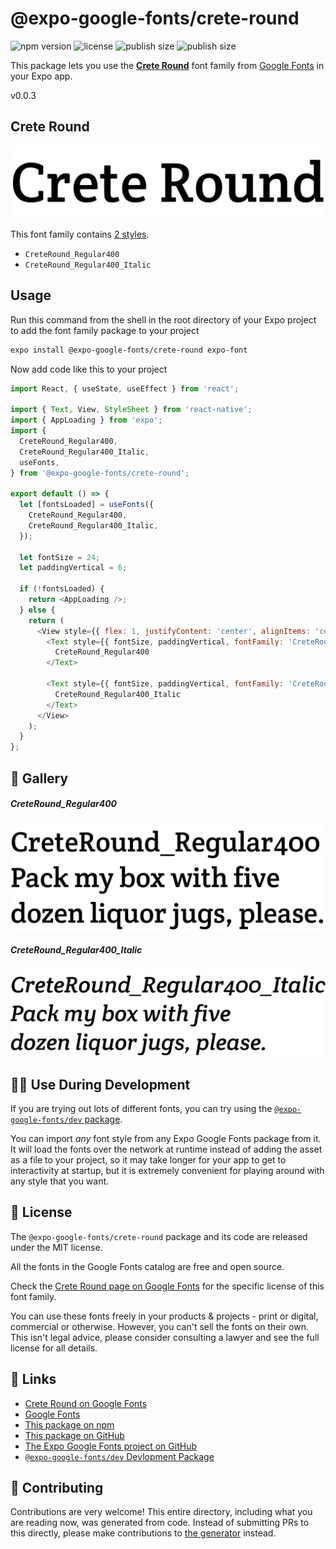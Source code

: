 # @expo-google-fonts/crete-round

![npm version](https://flat.badgen.net/npm/v/@expo-google-fonts/crete-round)
![license](https://flat.badgen.net/github/license/expo/google-fonts)
![publish size](https://flat.badgen.net/packagephobia/install/@expo-google-fonts/crete-round)
![publish size](https://flat.badgen.net/packagephobia/publish/@expo-google-fonts/crete-round)

This package lets you use the [**Crete Round**](https://fonts.google.com/specimen/Crete+Round) font family from [Google Fonts](https://fonts.google.com/) in your Expo app.

v0.0.3

## Crete Round

![Crete Round](./font-family.png)

This font family contains [2 styles](#-gallery).

- `CreteRound_Regular400`
- `CreteRound_Regular400_Italic`

## Usage

Run this command from the shell in the root directory of your Expo project to add the font family package to your project
```sh
expo install @expo-google-fonts/crete-round expo-font
```

Now add code like this to your project
```js
import React, { useState, useEffect } from 'react';

import { Text, View, StyleSheet } from 'react-native';
import { AppLoading } from 'expo';
import {
  CreteRound_Regular400,
  CreteRound_Regular400_Italic,
  useFonts,
} from '@expo-google-fonts/crete-round';

export default () => {
  let [fontsLoaded] = useFonts({
    CreteRound_Regular400,
    CreteRound_Regular400_Italic,
  });

  let fontSize = 24;
  let paddingVertical = 6;

  if (!fontsLoaded) {
    return <AppLoading />;
  } else {
    return (
      <View style={{ flex: 1, justifyContent: 'center', alignItems: 'center' }}>
        <Text style={{ fontSize, paddingVertical, fontFamily: 'CreteRound_Regular400' }}>
          CreteRound_Regular400
        </Text>

        <Text style={{ fontSize, paddingVertical, fontFamily: 'CreteRound_Regular400_Italic' }}>
          CreteRound_Regular400_Italic
        </Text>
      </View>
    );
  }
};

```

## 🔡 Gallery

##### CreteRound_Regular400
![CreteRound_Regular400](./62fbd9c68fa6485a1a4fde14a03ed6a5268f26365fff7614e5704531390f0363.ttf.png)

##### CreteRound_Regular400_Italic
![CreteRound_Regular400_Italic](./c8e915bc50126a1af673b8fbd3181aa9f8eac78545ec1b8d827ac5bac66b5cc5.ttf.png)


## 👩‍💻 Use During Development

If you are trying out lots of different fonts, you can try using the [`@expo-google-fonts/dev` package](https://github.com/expo/google-fonts/tree/master/font-packages/dev#readme).

You can import *any* font style from any Expo Google Fonts package from it. It will load the fonts
over the network at runtime instead of adding the asset as a file to your project, so it may take longer
for your app to get to interactivity at startup, but it is extremely convenient
for playing around with any style that you want.

## 📖 License

The `@expo-google-fonts/crete-round` package and its code are released under the MIT license.

All the fonts in the Google Fonts catalog are free and open source.

Check the [Crete Round page on Google Fonts](https://fonts.google.com/specimen/Crete+Round) for the specific license of this font family.

You can use these fonts freely in your products & projects - print or digital, commercial or otherwise. However, you can't sell the fonts on their own. This isn't legal advice, please consider consulting a lawyer and see the full license for all details.

## 🔗 Links

- [Crete Round on Google Fonts](https://fonts.google.com/specimen/Crete+Round)
- [Google Fonts](https://fonts.google.com/)
- [This package on npm](https://www.npmjs.com/package/@expo-google-fonts/crete-round)
- [This package on GitHub](https://github.com/expo/google-fonts/tree/master/font-packages/crete-round)
- [The Expo Google Fonts project on GitHub](https://github.com/expo/google-fonts)
- [`@expo-google-fonts/dev` Devlopment Package](https://github.com/expo/google-fonts/tree/master/font-packages/dev)


## 🤝 Contributing

Contributions are very welcome! This entire directory, including what you are reading now, was generated from code. Instead of submitting PRs to this directly, please make contributions to [the generator](https://github.com/expo/google-fonts/tree/master/packages/generator) instead.
